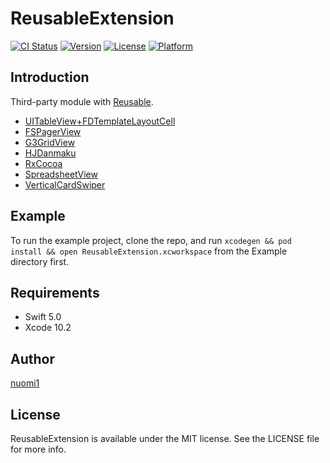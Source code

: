 # ReusableExtension

[![CI Status](https://img.shields.io/travis/nuomi1/ReusableExtension.svg?style=flat)](https://travis-ci.org/nuomi1/ReusableExtension)
[![Version](https://img.shields.io/cocoapods/v/ReusableExtension.svg?style=flat)](https://cocoapods.org/pods/ReusableExtension)
[![License](https://img.shields.io/cocoapods/l/ReusableExtension.svg?style=flat)](https://cocoapods.org/pods/ReusableExtension)
[![Platform](https://img.shields.io/cocoapods/p/ReusableExtension.svg?style=flat)](https://cocoapods.org/pods/ReusableExtension)

## Introduction

Third-party module with [Reusable](https://github.com/AliSoftware/Reusable).

- [UITableView+FDTemplateLayoutCell](https://github.com/forkingdog/UITableView-FDTemplateLayoutCell)
- [FSPagerView](https://github.com/WenchaoD/FSPagerView)
- [G3GridView](https://github.com/KyoheiG3/GridView)
- [HJDanmaku](https://github.com/panghaijiao/HJDanmakuDemo)
- [RxCocoa](https://github.com/ReactiveX/RxSwift/)
- [SpreadsheetView](https://github.com/kishikawakatsumi/SpreadsheetView)
- [VerticalCardSwiper](https://github.com/JoniVR/VerticalCardSwiper)

## Example

To run the example project, clone the repo, and run `xcodegen && pod install && open ReusableExtension.xcworkspace` from the Example directory first.

## Requirements

- Swift 5.0
- Xcode 10.2

## Author

[nuomi1](mailto:nuomi1@qq.com)

## License

ReusableExtension is available under the MIT license. See the LICENSE file for more info.
